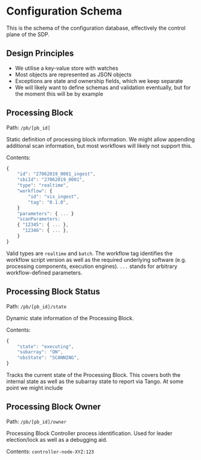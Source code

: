
Configuration Schema
====================

This is the schema of the configuration database, effectively the control plane of the SDP.

Design Principles
-----------------

- We utilise a key-value store with watches
- Most objects are represented as JSON objects
- Exceptions are state and ownership fields, which we keep separate
- We will likely want to define schemas and validation eventually, but for the moment this will be by example

Processing Block
----------------

Path: `/pb/[pb_id]`

Static definition of processing block information. We might allow appending additional scan information, but most workflows will likely not support this.

Contents:
```javascript
{
    "id": "27062019_0001_ingest",
    "sbiId": "27062019_0001",
    "type": "realtime",
    "workflow": {
        "id": "vis_ingest",
        "tag": "0.1.0",
    }
    "parameters": { ... }
    "scanParameters:
    { "12345": { ... },
      "12346": { ... },
    }
}
```

Valid types are `realtime` and `batch`. The workflow tag identifies the workflow script version as well as the required underlying software (e.g. processing components, execution engines). `...` stands for arbitrary workflow-defined parameters.

Processing Block Status
-----------------------

Path: `/pb/[pb_id]/state`

Dynamic state information of the Processing Block.

Contents:
```javascript
{
    "state": "executing",
    "subarray": "ON",
    "obsState": "SCANNING",
}
```

Tracks the current state of the Processing Block. This covers both the internal state as well as the subarray state to report via Tango. At some point we might include 

Processing Block Owner
----------------------

Path: `/pb/[pb_id]/owner`

Processing Block Controller process identification. Used for leader election/lock as well as a debugging aid.

Contents: `controller-node-XYZ:123`

